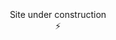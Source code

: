 <br>
<br>
<br>

<div align = "center"> Site under construction</div>
<div align = "center"> ⚡ </div>
<!--stackedit_data:
eyJoaXN0b3J5IjpbMTE0MTYyNjcwN119
-->